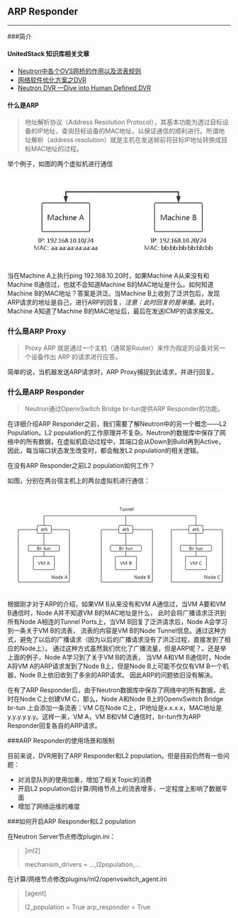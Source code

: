 ## ARP Responder 

---

###简介

#### UnitedStack 知识库相关文章

 - [Neutron中各个OVS网桥的作用以及流表规则](https://confluence.ustack.com/pages/viewpage.action?pageId=12063326)
 - [网络软件优化方案之DVR](https://confluence.ustack.com/pages/viewpage.action?pageId=14024938)
 - [Neutron DVR —Dive into Human Defined DVR](https://confluence.ustack.com/pages/viewpage.action?pageId=16096933)

#### 什么是ARP

 > 地址解析协议（Address Resolution Protocol），其基本功能为透过目标设备的IP地址，查询目标设备的MAC地址，以保证通信的顺利进行。所谓地址解析（address resolution）就是主机在发送帧前将目标IP地址转换成目标MAC地址的过程。

 举个例子，如图的两个虚拟机进行通信

 ![two_machines][1]

 当在Machine A上执行ping 192.168.10.20时，如果Machine A从来没有和Machine B通信过，也就不会知道Machine B的MAC地址是什么。如何知道Machine B的MAC地址？答案是洪泛。当Machine B上收到了泛洪包后，发现ARP请求的地址是自己，进行ARP的回复，*注意：此时回复的是单播*。此时，Machine A知道了Machine B的MAC地址后，最后在发送ICMP的请求报文。

### 什么是ARP Proxy

 > Proxy ARP 就是通过一个主机（通常是Router）来作为指定的设备对另一个设备作出 ARP 的请求进行应答。

 简单的说，当机器发送ARP请求时，ARP Proxy捕捉到此请求，并进行回复。

### 什么是ARP Responder

 > Neutron通过OpenvSwitch Bridge br-tun提供ARP Responder的功能。
 
 在详细介绍ARP Responder之前，我们需要了解Neutron中的另一个概念——L2 Population。L2 population的工作原理并不复杂。Neutron的数据库中保存了网络中的所有数据，在虚拟机启动过程中，其端口会从Down到Build再到Active，因此，每当端口状态发生改变时，都会触发L2 population的相关逻辑。
  
 在没有ARP Responder之前L2 population如何工作？

 如图，分别在两台宿主机上的两台虚拟机进行通信：

 ![two_node][2]

 根据刚才对于ARP的介绍，如果VM B从来没有和VM A通信过，当VM A要和VM B通信时，Node A并不知道VM B的MAC地址是什么，
此时会将广播请求泛洪到所有Node A相连的Tunnel Ports上，当VM B回复了泛洪请求后，Node A会学习到一条关于VM B的流表，
流表的内容是VM B的Node Tunnel信息。通过这种方式，避免了以后的广播请求（因为以后的广播请求没有了洪泛过程，直接发到了相应的Node上）。
通过这种方式虽然我们优化了广播流量，但是ARP呢？。还是举上面的例子，Node A学习到了关于VM B的流表，
当VM A和VM B通信时，Node A将VM A的ARP请求发到了Node B上，但是Node B上可能不仅仅有VM B一个机器，Node B上依旧收到了多余的ARP请求。
因此ARP的问题依旧没有解决。


 在有了ARP Responder后，由于Neutron数据库中保存了网络中的所有数据，此时在Node C上创建VM C，那么，Node A和Node B上的OpenvSwitch Bridge br-tun
上会添加一条流表：VM C在Node C上，IP地址是x.x.x.x，MAC地址是y.y.y.y.y.y。这样一来，VM A，VM B和VM C通信时，br-tun作为ARP Responder回复各自的ARP请求。

###ARP Responder的使用场景和限制

 目前来说，DVR用到了ARP Responder和L2 population。但是目前仍然有一些问题：
 - 对消息队列的使用加重，增加了相关Topic的消费
 - 开启L2 population后计算/网络节点上的流表增多，一定程度上影响了数据平面
 - 增加了网络运维的难度

###如何开启ARP Responder和L2 population

 在Neutron Server节点修改plugin.ini：
 > [ml2]
 >
 > mechanism_drivers = ...,l2population,...

 在计算/网络节点修改plugins/ml2/openvswitch_agent.ini

 > [agent]
 >
 > l2_population = True
 > arp_responder = True


 [1]: ../../images/architecture/two-node-machine-communicate.png
 [2]: ../../images/architecture/three-node-machine-communicate.png
